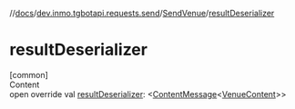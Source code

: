 //[docs](../../../index.md)/[dev.inmo.tgbotapi.requests.send](../index.md)/[SendVenue](index.md)/[resultDeserializer](result-deserializer.md)



# resultDeserializer  
[common]  
Content  
open override val [resultDeserializer](result-deserializer.md): <[ContentMessage](../../dev.inmo.tgbotapi.types.message.abstracts/-content-message/index.md)<[VenueContent](../../dev.inmo.tgbotapi.types.message.content/-venue-content/index.md)>>  



